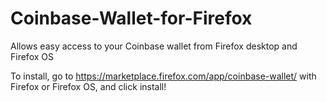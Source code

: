 # Coinbase-Wallet-for-Firefox
Allows easy access to your Coinbase wallet from Firefox desktop and Firefox OS

To install, go to https://marketplace.firefox.com/app/coinbase-wallet/ with Firefox or Firefox OS, and click install!
